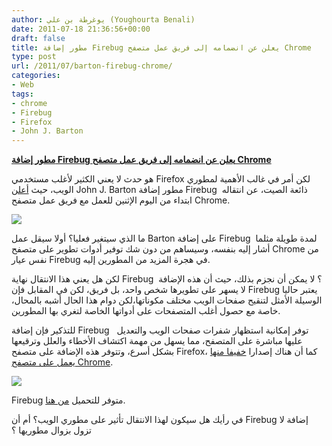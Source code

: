 ```yaml
---
author: يوغرطة بن علي (Youghourta Benali)
date: 2011-07-18 21:36:56+00:00
draft: false
title: مطور إضافة Firebug يعلن عن انضمامه إلى فريق عمل متصفح Chrome
type: post
url: /2011/07/barton-firebug-chrome/
categories:
- Web
tags:
- chrome
- Firebug
- Firefox
- John J. Barton
---
```


[**مطور إضافة Firebug يعلن عن انضمامه إلى فريق عمل متصفح Chrome**](https://www.it-scoop.com/2011/07/barton-firebug-chrome/)




هو حدث لا يعني الكثير لأغلب مستخدمي Firefox لكن أمر في غالب الأهمية لمطوري الويب، حيث [أعلن](https://groups.google.com/forum/#%21topic/firebug-working-group/GNCZeL1eWq8) John J. Barton مطور إضافة Firebug  ذائعة الصيت، عن انتقاله ابتداء من اليوم الإثنين للعمل مع فريق عمل متصفح Chrome.




[![](https://www.it-scoop.com/wp-content/uploads/2011/07/firebug_firefox.png)
](https://www.it-scoop.com/2011/07/barton-firebug-chrome/)




ما الذي سيتغير فعليا؟ أولا سيقل عمل Barton على إضافة Firebug  لمدة طويلة مثلما أشار إليه بنفسه، وسيساهم من دون شك توفير أدوات تطوير على متصفح Chrome من نفس عيار Firebug في هجرة المزيد من المطورين إليه.




لكن هل يعني هذا الانتقال نهاية Firebug  ؟ لا يمكن أن نجزم بذلك، حيث أن هذه الإضافة لا يسهر على تطويرها شخص واحد، بل فريق، لكن في المقابل فإن Firebug يعتبر حاليا الوسيلة الأمثل لتنقيح صفحات الويب مختلف مكوناتها،لكن دوام هذا الحال أشبه بالمحال، خاصة مع حصول أغلب المتصفحات على أدواتها الخاصة لتغري بها المطورين.




للتذكير فإن إضافة Firebug   توفر إمكانية استظهار شفرات صفحات الويب والتعديل عليها مباشرة على المتصفح، مما يسهل من مهمة اكتشاف الأخطاء والعلل وترقيعها بشكل أسرع، وتتوفر هذه الإضافة على متصفح Firefox، كما أن هناك إصدارا [خفيفا منها يعمل على متصفح Chrome](http://getfirebug.com/releases/lite/chrome/).




[![](https://static-cdn.addons.mozilla.net/img/uploads/previews/full/52/52710.png)
](https://www.it-scoop.com/2011/07/barton-firebug-chrome/)




Firebug متوفر للتحميل [من هنا](https://addons.mozilla.org/ar/firefox/addon/firebug/).




في رأيك هل سيكون لهذا الانتقال تأثير على مطوري الويب؟ أم أن Firebug إضافة لا تزول بزوال مطوريها ؟



